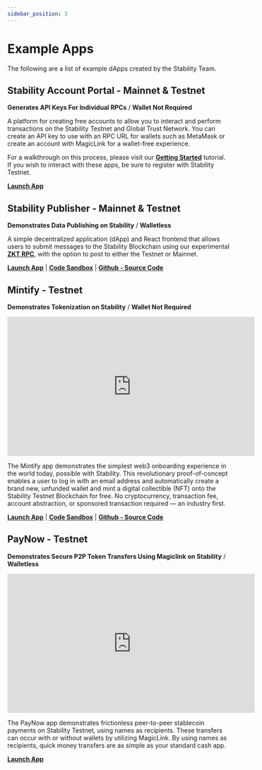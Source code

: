 ```yaml
---
sidebar_position: 3
---
```


# Example Apps

The following are a list of example dApps created by the Stability Team.

## Stability Account Portal - Mainnet & Testnet
**Generates API Keys For Individual RPCs** / **Wallet Not Required**

A platform for creating free accounts to allow you to interact and perform transactions on the Stability Testnet and Global Trust Network. You can create an API key to use with an RPC URL for wallets such as MetaMask or create an account with MagicLink for a wallet-free experience.

For a walkthrough on this process, please visit our [**Getting Started**](../users/getting_started.md) tutorial. If you wish to interact with these apps, be sure to register with Stability Testnet.

[**Launch App**](https://account.stabilityprotocol.com)

## Stability Publisher - Mainnet & Testnet
**Demonstrates Data Publishing on Stability** / **Walletless**

A simple decentralized application (dApp) and React frontend that allows users to submit messages to the Stability Blockchain using our experimental [**ZKT RPC**](../developers/zkt.md), with the option to post to either the Testnet or Mainnet.

[**Launch App**](https://stabilityprotocol.github.io/stability-publisher-dapp/) |
[**Code Sandbox**](https://codesandbox.io/p/github/stabilityprotocol/stability-publisher-dapp/main) |
[**Github - Source Code**](https://github.com/stabilityprotocol/stability-publisher-dapp)

## Mintify - Testnet
**Demonstrates Tokenization on Stability** / **Wallet Not Required**

<iframe width="560" height="315" src="https://www.youtube.com/embed/HADeAppAUaM" frameborder="0" allow="accelerometer; autoplay; clipboard-write; encrypted-media; gyroscope; picture-in-picture" allowfullscreen></iframe>

The Mintify app demonstrates the simplest web3 onboarding experience in the world today, possible with Stability. This revolutionary proof-of-concept enables a user to log in with an email address and automatically create a brand new, unfunded wallet and mint a digital collectible (NFT) onto the Stability Testnet Blockchain for free. No cryptocurrency, transaction fee, account abstraction, or sponsored transaction required — an industry first.

[**Launch App**](https://mintify.stabilityprotocol.com) |
[**Code Sandbox**](https://codesandbox.io/p/github/stabilityprotocol/demo-fungibles/draft/eager-shadow) |
[**Github - Source Code**](https://github.com/stabilityprotocol/demo-fungibles)

## PayNow - Testnet
**Demonstrates Secure P2P Token Transfers Using Magiclink on Stability** / **Walletless**

<iframe width="560" height="315" src="https://www.youtube.com/embed/YxlRBvmjdTM" frameborder="0" allow="accelerometer; autoplay; clipboard-write; encrypted-media; gyroscope; picture-in-picture" allowfullscreen></iframe>

The PayNow app demonstrates frictionless peer-to-peer stablecoin payments on Stability Testnet, using names as recipients. These transfers can occur with or without wallets by utilizing MagicLink. By using names as recipients, quick money transfers are as simple as your standard cash app.

[**Launch App**](https://paynow.stabilityprotocol.com)
